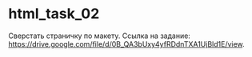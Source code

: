 # html_task_02
Сверстать страничку по макету. Ссылка на задание: https://drive.google.com/file/d/0B_QA3bUxy4yfRDdnTXA1UjBld1E/view.
